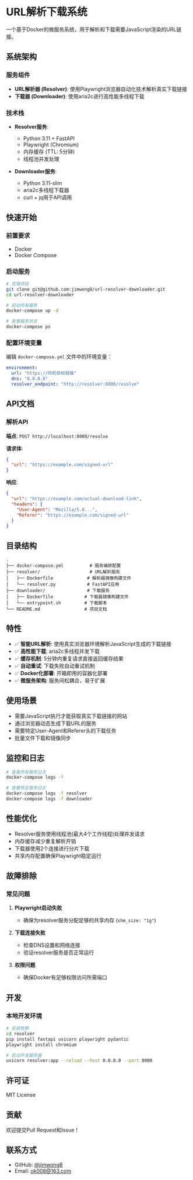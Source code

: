 # URL解析下载系统

一个基于Docker的微服务系统，用于解析和下载需要JavaScript渲染的URL链接。

## 系统架构

### 服务组件

- **URL解析器 (Resolver)**: 使用Playwright浏览器自动化技术解析真实下载链接
- **下载器 (Downloader)**: 使用aria2c进行高性能多线程下载

### 技术栈

- **Resolver服务**:
  - Python 3.11 + FastAPI
  - Playwright (Chromium)
  - 内存缓存 (TTL: 5分钟)
  - 线程池并发处理

- **Downloader服务**:
  - Python 3.11-slim
  - aria2c多线程下载器
  - curl + jq用于API调用

## 快速开始

### 前置要求

- Docker
- Docker Compose

### 启动服务

```bash
# 克隆项目
git clone git@github.com:jimwong8/url-resolver-downloader.git
cd url-resolver-downloader

# 启动所有服务
docker-compose up -d

# 查看服务状态
docker-compose ps
```

### 配置环境变量

编辑 `docker-compose.yml` 文件中的环境变量：

```yaml
environment:
  url: "https://你的目标链接"
  dns: "8.8.8.8"
  resolver_endpoint: "http://resolver:8000/resolve"
```

## API文档

### 解析API

**端点**: `POST http://localhost:8000/resolve`

**请求体**:
```json
{
  "url": "https://example.com/signed-url"
}
```

**响应**:
```json
{
  "url": "https://example.com/actual-download-link",
  "headers": {
    "User-Agent": "Mozilla/5.0...",
    "Referer": "https://example.com/signed-url"
  }
}
```

## 目录结构

```
.
├── docker-compose.yml          # 服务编排配置
├── resolver/                   # URL解析服务
│   ├── Dockerfile             # 解析器镜像构建文件
│   └── resolver.py            # FastAPI应用
├── downloader/                # 下载服务
│   ├── Dockerfile            # 下载器镜像构建文件
│   └── entrypoint.sh         # 下载脚本
└── README.md                 # 项目文档
```

## 特性

- ✅ **智能URL解析**: 使用真实浏览器环境解析JavaScript生成的下载链接
- ✅ **高性能下载**: aria2c多线程并发下载
- ✅ **缓存机制**: 5分钟内重复请求直接返回缓存结果
- ✅ **自动重试**: 下载失败自动重试机制
- ✅ **Docker化部署**: 开箱即用的容器化部署
- ✅ **微服务架构**: 服务间松耦合，易于扩展

## 使用场景

- 需要JavaScript执行才能获取真实下载链接的网站
- 通过浏览器动态生成下载URL的服务
- 需要特定User-Agent和Referer头的下载任务
- 批量文件下载和镜像同步

## 监控和日志

```bash
# 查看所有服务日志
docker-compose logs -f

# 查看特定服务日志
docker-compose logs -f resolver
docker-compose logs -f downloader
```

## 性能优化

- Resolver服务使用线程池(最大4个工作线程)处理并发请求
- 内存缓存减少重复解析开销
- 下载器使用2个连接进行分片下载
- 共享内存配置确保Playwright稳定运行

## 故障排除

### 常见问题

1. **Playwright启动失败**
   - 确保为resolver服务分配足够的共享内存 (`shm_size: "1g"`)

2. **下载连接失败**
   - 检查DNS设置和网络连接
   - 验证resolver服务是否正常运行

3. **权限问题**
   - 确保Docker有足够权限访问所需端口

## 开发

### 本地开发环境

```bash
# 安装依赖
cd resolver
pip install fastapi uvicorn playwright pydantic
playwright install chromium

# 启动开发服务器
uvicorn resolver:app --reload --host 0.0.0.0 --port 8000
```

## 许可证

MIT License

## 贡献

欢迎提交Pull Request和Issue！

## 联系方式

- GitHub: [@jimwong8](https://github.com/jimwong8)
- Email: ok008@163.com